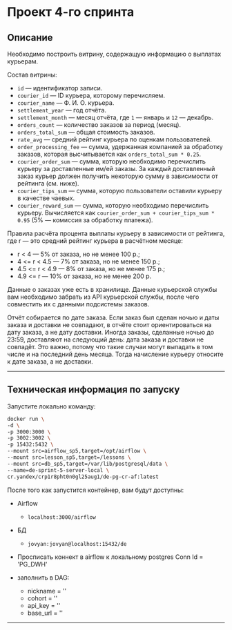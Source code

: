 # Проект 4-го спринта
## Описание
Необходимо построить витрину, содержащую информацию о выплатах курьерам.

Состав витрины:

- `id` — идентификатор записи.
- `courier_id` — ID курьера, которому перечисляем.
- `courier_name` — Ф. И. О. курьера.
- `settlement_year` — год отчёта.
- `settlement_month` — месяц отчёта, где `1` — январь и `12` — декабрь.
- `orders_count` — количество заказов за период (месяц).
- `orders_total_sum` — общая стоимость заказов.
- `rate_avg` — средний рейтинг курьера по оценкам пользователей.
- `order_processing_fee` — сумма, удержанная компанией за обработку заказов, которая высчитывается как `orders_total_sum * 0.25`.
- `courier_order_sum` — сумма, которую необходимо перечислить курьеру за доставленные им/ей заказы. За каждый доставленный заказ курьер должен получить некоторую сумму в зависимости от рейтинга (см. ниже).
- `courier_tips_sum` — сумма, которую пользователи оставили курьеру в качестве чаевых.
- `courier_reward_sum` — сумма, которую необходимо перечислить курьеру. Вычисляется как `courier_order_sum + courier_tips_sum * 0.95` (5% — комиссия за обработку платежа).

Правила расчёта процента выплаты курьеру в зависимости от рейтинга, где r — это средний рейтинг курьера в расчётном месяце:

- r < 4 — 5% от заказа, но не менее 100 р.;
- 4 <= r < 4.5 — 7% от заказа, но не менее 150 р.;
- 4.5 <= r < 4.9 — 8% от заказа, но не менее 175 р.;
- 4.9 <= r — 10% от заказа, но не менее 200 р.

Данные о заказах уже есть в хранилище. Данные курьерской службы вам необходимо забрать из API курьерской службы, после чего совместить их с данными подсистемы заказов.

Отчёт собирается по дате заказа. Если заказ был сделан ночью и даты заказа и доставки не совпадают, в отчёте стоит ориентироваться на дату заказа, а не дату доставки. Иногда заказы, сделанные ночью до 23:59, доставляют на следующий день: дата заказа и доставки не совпадёт. Это важно, потому что такие случаи могут выпадать в том числе и на последний день месяца. Тогда начисление курьеру относите к дате заказа, а не доставки.

---

## Техническая информация по запуску
Запустите локально команду:

```bash
docker run \
-d \
-p 3000:3000 \
-p 3002:3002 \
-p 15432:5432 \
--mount src=airflow_sp5,target=/opt/airflow \
--mount src=lesson_sp5,target=/lessons \
--mount src=db_sp5,target=/var/lib/postgresql/data \
--name=de-sprint-5-server-local \
cr.yandex/crp1r8pht0n0gl25aug1/de-pg-cr-af:latest
```

После того как запустится контейнер, вам будут доступны:
- Airflow
	- `localhost:3000/airflow`
- БД
	- `jovyan:jovyan@localhost:15432/de`

- Просписать коннект в airflow к локальному postgres Conn Id = 'PG_DWH'
- заполнить в DAG:
    * nickname = ''
    * cohort = ''
    * api_key = ''
    * base_url = ''
---